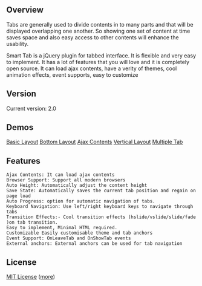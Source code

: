 Overview
--------
Tabs are generally used to divide contents in to many parts and that will be displayed overlapping one another. So showing one set of content at time saves space and also easy access to other contents will enhance the usability.

Smart Tab is a jQuery plugin for tabbed interface. It is flexible and very easy to implement. It has a lot of features that you will love and it is completely open source. It can load ajax contents, have a verity of themes, cool animation effects, event supports, easy to customize

Version
-----
Current version: 2.0

Demos
-----

[Basic Layout](http://techlaboratory.net/smarttab/demo/basic)
[Bottom Layout](http://techlaboratory.net/smarttab/demo/bottom)
[Ajax Contents](http://techlaboratory.net/smarttab/demo/ajax)
[Vertical Layout](http://techlaboratory.net/smarttab/demo/vertical)
[Multiple Tab](http://techlaboratory.net/smarttab/demo/multiple)

Features
--------
    Ajax Contents: It can load ajax contents
    Browser Support: Support all modern browsers
    Auto Height: Automatically adjust the content height
    Save State: Automatically saves the current tab position and regain on page load
    Auto Progress: option for automatic navigation of tabs.
    Keyboard Navigation: Use left/right keyboard keys to navigate through tabs
    Transition Effects:- Cool transition effects (hslide/vslide/slide/fade )on tab transition.
    Easy to implement, Minimal HTML required.
    Customizable Easily customisable theme and tab anchors
    Event Support: OnLeaveTab and OnShowTab events
    External anchors: External anchors can be used for tab navigation

License
-------
[MIT License](https://github.com/techlab/SmartTab/blob/master/MIT-LICENSE.txt)
([more](http://en.wikipedia.org/wiki/MIT_License))
